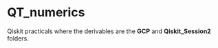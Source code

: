# QT_numerics
Qiskit practicals where the derivables are the **GCP** and **Qiskit_Session2** folders.

